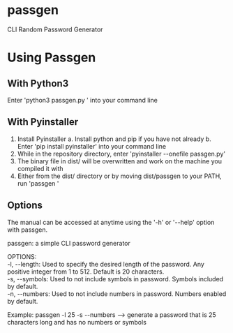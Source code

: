 # passgen

CLI Random Password Generator

# Using Passgen
## With Python3
Enter 'python3 passgen.py <options>' into your command line

## With Pyinstaller
1. Install Pyinstaller
   a. Install python and pip if you have not already
   b. Enter 'pip install pyinstaller' into your command line
2. While in the repository directory, enter 'pyinstaller --onefile passgen.py'
3. The binary file in dist/ will be overwritten and work on the machine you compiled it with
4. Either from the dist/ directory or by moving dist/passgen to your PATH, run 'passgen <options>'

## Options
The manual can be accessed at anytime using the '-h' or '--help' option with passgen.

passgen: a simple CLI password generator

OPTIONS: \
  -l, --length: 
     Used to specify the desired length of the password. Any positive integer from 1 to 512. Default is 20 characters. \
  -s, --symbols: 
     Used to not include symbols in password. Symbols included by default. \
  -n, --numbers: 
     Used to not include numbers in password. Numbers enabled by default.

Example: passgen -l 25 -s --numbers --> generate a password that is 25 characters long and has no numbers or symbols
